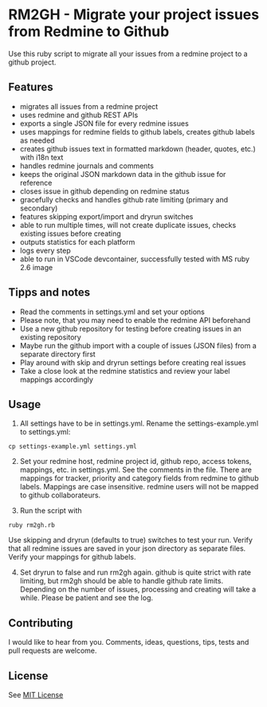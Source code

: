 # RM2GH - Migrate your project issues from Redmine to Github

Use this ruby script to migrate all your issues from a redmine project to a github project.

## Features

* migrates all issues from a redmine project
* uses redmine and github REST APIs
* exports a single JSON file for every redmine issues
* uses mappings for redmine fields to github labels, creates github labels as needed
* creates github issues text in formatted markdown (header, quotes, etc.) with i18n text
* handles redmine journals and comments
* keeps the original JSON markdown data in the github issue for reference 
* closes issue in github depending on redmine status
* gracefully checks and handles github rate limiting (primary and secondary)
* features skipping export/import and dryrun switches
* able to run multiple times, will not create duplicate issues, checks existing issues before creating
* outputs statistics for each platform
* logs every step 
* able to run in VSCode devcontainer, successfully tested with MS ruby 2.6 image

## Tipps and notes

* Read the comments in settings.yml and set your options 
* Please note, that you may need to enable the redmine API beforehand 
* Use a new github repository for testing before creating issues in an existing repository
* Maybe run the github import with a couple of issues (JSON files) from a separate directory first
* Play around with skip and dryrun settings before creating real issues
* Take a close look at the redmine statistics and review your label mappings accordingly

## Usage

1. All settings have to be in settings.yml. Rename the settings-example.yml to settings.yml:
```
cp settings-example.yml settings.yml
```

2. Set your redmine host, redmine project id, github repo, access tokens, mappings, etc. in settings.yml. See the comments in the file.
There are mappings for tracker, priority and category fields from redmine to github labels. Mappings are case insensitive. 
redmine users will not be mapped to github collaborateurs.

3. Run the script with
```
ruby rm2gh.rb
```
Use skipping and dryrun (defaults to true) switches to test your run. Verify that all redmine issues are saved in your json directory as separate files. Verify your mappings for github labels. 

4. Set dryrun to false and run rm2gh again. 
github is quite strict with rate limiting, but rm2gh should be able to handle github rate limits. Depending on the number of issues, processing and creating will take a while. Please be patient and see the log.

## Contributing

I would like to hear from you. Comments, ideas, questions, tips, tests and pull requests are welcome.

## License

See [MIT License](LICENSE.txt)